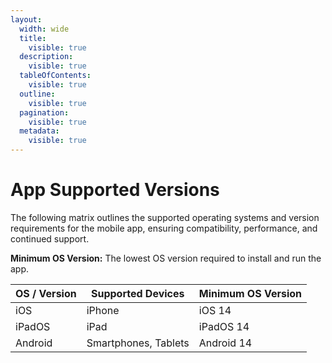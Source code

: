 ```yaml
---
layout:
  width: wide
  title:
    visible: true
  description:
    visible: true
  tableOfContents:
    visible: true
  outline:
    visible: true
  pagination:
    visible: true
  metadata:
    visible: true
---
```


# App Supported Versions

The following matrix outlines the supported operating systems and version requirements for the mobile app, ensuring compatibility, performance, and continued support.

**Minimum OS Version:** The lowest OS version required to install and run the app.

| OS / Version | Supported Devices    | Minimum OS Version |
| ------------ | -------------------- | ------------------ |
| iOS          | iPhone               | iOS 14             |
| iPadOS       | iPad                 | iPadOS 14          |
| Android      | Smartphones, Tablets | Android 14         |
